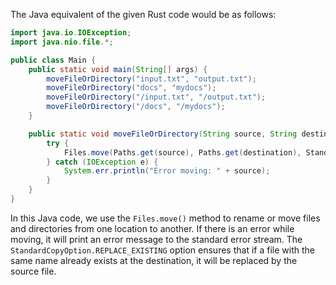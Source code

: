 The Java equivalent of the given Rust code would be as follows:

```java
import java.io.IOException;
import java.nio.file.*;

public class Main {
    public static void main(String[] args) {
        moveFileOrDirectory("input.txt", "output.txt");
        moveFileOrDirectory("docs", "mydocs");
        moveFileOrDirectory("/input.txt", "/output.txt");
        moveFileOrDirectory("/docs", "/mydocs");
    }

    public static void moveFileOrDirectory(String source, String destination) {
        try {
            Files.move(Paths.get(source), Paths.get(destination), StandardCopyOption.REPLACE_EXISTING);
        } catch (IOException e) {
            System.err.println("Error moving: " + source);
        }
    }
}
```

In this Java code, we use the `Files.move()` method to rename or move files and directories from one location to another. If there is an error while moving, it will print an error message to the standard error stream. The `StandardCopyOption.REPLACE_EXISTING` option ensures that if a file with the same name already exists at the destination, it will be replaced by the source file.
